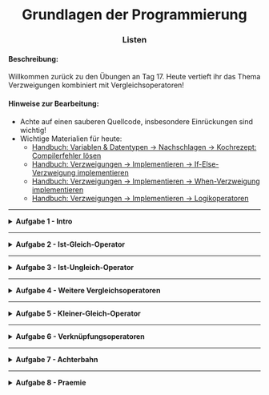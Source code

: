 
<h1 align="center">Grundlagen der Programmierung</h1>
<h3 align="center">Listen</h3>



#### Beschreibung:

Willkommen zurück zu den Übungen an Tag 17. Heute vertieft ihr das Thema Verzweigungen kombiniert mit Vergleichsoperatoren!





#### Hinweise zur Bearbeitung:

- Achte auf einen sauberen Quellcode, insbesondere Einrückungen sind wichtig!
- Wichtige Materialien für heute:
  - [Handbuch: Variablen & Datentypen → Nachschlagen → Kochrezept: Compilerfehler lösen](https://docs.google.com/document/d/13SyoQ3tgIr4T9tiUl42V5kiBGQwV4Lk-XA2SsKf-va0/edit#heading=h.bpw3da2qtpg9)
  - [Handbuch: Verzweigungen → Implementieren → If-Else-Verzweigung implementieren](https://docs.google.com/document/d/13SyoQ3tgIr4T9tiUl42V5kiBGQwV4Lk-XA2SsKf-va0/edit#heading=h.rlmqv2gebsn2)
  - [Handbuch: Verzweigungen → Implementieren → When-Verzweigung implementieren](https://docs.google.com/document/d/13SyoQ3tgIr4T9tiUl42V5kiBGQwV4Lk-XA2SsKf-va0/edit#heading=h.qc6ti3gecmoi)
  - [Handbuch: Verzweigungen → Implementieren → Logikoperatoren](https://docs.google.com/document/d/13SyoQ3tgIr4T9tiUl42V5kiBGQwV4Lk-XA2SsKf-va0/edit#heading=h.vqqvzaa3kyui)
---

<details>
<summary><b>Aufgabe 1 - Intro </b></summary>

Schau dir das Intro an.  
Wenn du Schwierigkeiten beim Bearbeiten der Aufgaben hast, schaue im Intro oder im Handbuch nach, 
ansonsten kannst du jederzeit die Tutoren fragen. Die Tutoren werden dir gerne helfen.

**Modul für die Aufgabe:** Aufgabe1  
**Datei für die Aufgabe:** Intro.kt

</details>

---
  
<details>
<summary><b>Aufgabe 2 - Ist-Gleich-Operator </b></summary>

In dieser Aufgabe schauen wir uns den Ist-Gleich-Operator an.

a)

Aufgabe:
- Schreibe eine If-Else-Verzweigung in der Funktion "isIntegerEqual",
die zwei Zahlen number1 und number2 miteinander vergleicht.
- Verwende den <span style=color:gold>Ist-Gleich-Operator</span>
- Wenn die Zahlen gleich sind, soll "Zahlen sind gleich." über die println()-Funktion 
ausgegeben werden.
- Wenn die Zahlen nicht gleich sind, soll "Zahlen sind nicht gleich." über die println()-Funktion
  ausgegeben werden.

Test:
- Der Code zum Testen in der main-Funktion ist bereits geschrieben. Du musst hier 
nichts verändern. Lass das Programm laufen, wenn in der Konsole das Folgende ausgegeben wird,
hast du die If-Else-Verzweigung richtig erstellt.

```
Zahlen sind gleich.
Zahlen sind nicht gleich.
```

b)

Aufgabe:
- Schreibe eine If-Else-Verzweigung in der Funktion "isStringEqual",
  die zwei Strings string1 und string2 miteinander vergleicht.
- Verwende den <span style=color:gold>Ist-Gleich-Operator</span>
- Wenn die Strings gleich sind, soll "Strings sind gleich." über die println()-Funktion
  ausgegeben werden.
- Wenn die Strings nicht gleich sind, soll "Strings sind nicht gleich." über die println()-Funktion
  ausgegeben werden.

Test:
- Der Code zum Testen in der main-Funktion ist bereits geschrieben. Du musst hier
  nichts verändern. Lass das Programm laufen, wenn in der Konsole das Folgende ausgegeben wird,
  hast du die If-Else-Verzweigung richtig erstellt.

```
Strings sind nicht gleich.
Strings sind gleich.
```


**Modul für die Aufgabe:** Aufgabe2  
**Datei für die Aufgabe:** IstGleichOperator.kt  

</details>

---

<details>
<summary><b>Aufgabe 3 - Ist-Ungleich-Operator  </b></summary>

In dieser Aufgabe schauen wir uns den Ist-Ungleich-Operator (!=) an.
Er funktioniert ähnlich wie der Ist-Gleich-Operator, mit einem kleinen Unterschied.
Wenn die Werte ungleich sind, gibt der Ist-Ungleich-Operator `true` zurück,
ansonsten `false`.

a)

Aufgabe:
- Schreibe eine If-Else-Verzweigung in der Funktion "isDoubleUnequal",
  die zwei Zahlen number1 und number2 miteinander vergleicht.
- Verwende den <span style=color:gold>Ist-Ungleich-Operator</span>.
- Wenn die Zahlen nicht gleich sind, soll "Zahlen sind nicht gleich." über die println()-Funktion
  ausgegeben werden.
- Wenn die Zahlen gleich sind, soll "Zahlen sind gleich." über die println()-Funktion
ausgegeben werden.

Test:
- Der Code zum Testen in der main-Funktion ist bereits geschrieben. Du musst hier
  nichts verändern. Lass das Programm laufen, wenn in der Konsole das Folgende ausgegeben wird,
  hast du die If-Else-Verzweigung richtig erstellt.

```
Zahlen sind nicht gleich.
Zahlen sind gleich.
```

b)

Aufgabe:
- Schreibe eine If-Else-Verzweigung in der Funktion "isBooleanUnequal",
  die zwei Boolean boolean1 und boolean2 miteinander vergleicht.
- Verwende den <span style=color:gold>Ist-Ungleich-Operator</span>.
- Wenn die Boolean nicht gleich sind, soll "Boolean sind nicht gleich." über die println()-Funktion
  ausgegeben werden.
- Wenn die Boolean gleich sind, soll "Boolean sind gleich." über die println()-Funktion
  ausgegeben werden.

Test:
- Der Code zum Testen in der main-Funktion ist bereits geschrieben. Du musst hier
  nichts verändern. Lass das Programm laufen, wenn in der Konsole das Folgende ausgegeben wird,
  hast du die If-Else-Verzweigung richtig erstellt.

```
Boolean sind nicht gleich.
Boolean sind gleich.
```









**Modul für die Aufgabe:** Aufgabe3  
**Datei für die Aufgabe:** IstUngleichOperator.kt

</details>

---

<details>
<summary><b>Aufgabe 4 - Weitere Vergleichsoperatoren </b></summary>

In dieser Aufgabe behandeln wir den Größer-Als-Vergleichsoperator (>) und den Kleiner-Als-Vergleichsoperator (<).

a)

Aufgabe:
- Schreibe eine If-Else-Verzweigung in der Funktion compareNumbers(),
  die zwei Zahlen number1 und number2 miteinander vergleicht.
- Verwende den <span style=color:gold>Größer-Als-Operator</span>.
- Wenn die erste Zahl größer als die zweite Zahl ist, soll "Die erste Zahl ist größer." über die println()-Funktion
  ausgegeben werden.

Test:
- Der Code zum Testen in der main-Funktion ist bereits geschrieben. Du musst hier
  nichts verändern. Lass das Programm laufen, wenn in der Konsole das Folgende ausgegeben wird,
  hast du die If-Else-Verzweigung richtig erstellt.

```
Die erste Zahl ist größer.
```

b)

Aufgabe:
- Erweiter oder veränder deinen Code:
- Wenn die erste Zahl kleiner als die zweite Zahl ist, soll "Die erste Zahl ist kleiner." über die println()-Funktion
  ausgegeben werden.

Test:
- Der Code zum Testen in der main-Funktion ist bereits geschrieben. Du musst hier
  nichts verändern. Lass das Programm laufen, wenn in der Konsole das Folgende ausgegeben wird,
  hast du die If-Else-Verzweigung richtig erstellt.

```
Die erste Zahl ist größer.
Die erste Zahl ist kleiner.
```

Achtung:
- Wenn du zwei mal die Ausgabe "Die erste Zahl ist kleiner." in der Konsole hast, stimmt deine If-Verzweigung nicht.
- Schau dir deine If-Else-Verzweigung und die Parameter in der main()-Funktion genau an.
Wann genau wird "Die erste Zahl ist kleiner." ausgegeben?


**Modul für die Aufgabe:** Aufgabe4  
**Datei für die Aufgabe:** VergleichsOperatoren.kt
</details>

---

<details>
<summary><b>Aufgabe 5 - Kleiner-Gleich-Operator  </b></summary>

Hier üben wir die Vergleichsoperatoren Kleiner-Gleich (<=) und Größer-Gleich (>=).
Sie werden sehr ähnlich wie die Kleiner- und Größer-Vergleichsoperatoren aus der vorherigen Aufgabe verwendet.

a)

Aufgabe:
- Schreibe eine Funktion, die als Parameter zwei Zahlen vom Typ Integer erhält. 
- Wenn die erste Zahl <span style=color:gold>höchstens</span> so groß ist wie die zweite Zahl, soll die Funktion `true` zurück geben,
ansonsten `false`.

Test:
- Teste deine Funktion, indem du sie in der main()-Funktion mit den folgenden Parametern aufrufst und den 
Rückgabewert der Funktion mit der println()-Funktion in der Konsole ausgibst.
```
Parameter:          Konsole:
2, 5                true
5, 5                true
6, 5                false
```
D.h. wenn ich die Funktion mit den Parametern `2` und `5` aufrufe, soll in der Konsole `true` ausgegeben werden.

b)

Aufgabe:
- Schreibe eine Funktion, die als Parameter zwei Zahlen vom Typ Integer erhält.
- Wenn die erste Zahl <span style=color:gold>mindestens</span> so groß ist wie die zweite Zahl, soll die Funktion `true` zurück geben,
  ansonsten `false`.

Test:
- Teste deine Funktion, indem du sie in der main()-Funktion mit den folgenden Parametern aufrufst und den
  Rückgabewert der Funktion mit der println()-Funktion in der Konsole ausgibst.
```
Parameter:          Konsole:
7, 5                true
5, 5                true
2, 5                false
```
D.h. wenn ich die Funktion mit den Parametern `7` und `5` aufrufe, soll in der Konsole `true` ausgegeben werden.


**Modul für die Aufgabe:** Aufgabe5  
**Datei für die Aufgabe:** KleinerGroeserGleich.kt

</details>

---

<details>
<summary><b>Aufgabe 6 - Verknüpfungsoperatoren </b></summary>

In der Vorlesung hast du drei Verknüpfungsoperatoren kennen gelernt.
Einmal den Nicht-Operator (!), den Und-Operator (&&) und den Oder-Operator (||).

Mit den Verknüpfungsoperatoren können wir Ausdrücke verbinden.

Ein Beispiel, die Auto-Software von gestern:

"Wenn der Motor aus ist <span style=color:gold>und</span> alle Türen geschlossen sind, starte die Software."

```
val isMotorRunning: Boolean = true
val doorsAreClosed: Boolean = true

if (isMotorRunning && doorsAreClosed) {
    startSoftware()
}
```

Weil sowohl isMotorRunning als auch doorsAreClosed `true` sind, ist auch die Und-Verknüpfung `true`
Das kann sehr schnell verwirrend werden, schaut euch dazu die Seite im Handbuch an.

a)

Wir schreiben eine Software für einen Zug. 
Der Zug soll nur fahren können, wenn alle Türen zu sind und der Zug Strom hat. 

Aufgabe: 
- Die Funktion trainSoftware() erhält die zwei Parameter vom Typ Boolean und gibt eine Statusmeldung zurück.  
Einmal doorsAreClosed, das angibt, dass alle Türen im Zug geschlossen sind  
und einmal powerAvailable, das angibt, dass der Zug Strom hat.
- Wenn alle Türen geschlossen sind und der Zug Strom hat, soll die Funktion die Statusmeldung "Zug darf losfahren." zurückgeben.
- Ansonsten soll der Zug die Statusmeldung "Zug muss stehen bleiben." zurückgeben.
- Schreibe eine If-Else-Verzweigung, verwende mindestens einen der Verknüpfungsoperatoren. 

Test:
- Der Code zum Testen in der main-Funktion ist bereits geschrieben. Du musst hier nichts verändern. 
Lass das Programm laufen, 
wenn in der Konsole `Perfekt!` ausgegeben wird, hast du die If-Else-Verzweigung richtig erstellt.



**Modul für die Aufgabe:** Aufgabe6  
**Datei für die Aufgabe:** LogikOperatoren.kt

</details>


---


<details>
<summary><b>Aufgabe 7 - Achterbahn </b></summary>

Du willst mit der Achterbahn fahren.  
Du darfst aber nur mitfahren, wenn du mindestens 170 cm groß bist, oder mindestens 18 Jahre alt bist.  
Und es darf nicht regnen.  
Darfst du mit der Achterbahn fahren?

Aufgabe:
- die Funktion canIRide erhält die drei Parameter:  
  (1) size vom Typ Int, dass deine Größe in cm angibt.  
  (2) age vom Typ Int, dass dein Alter in Jahren angibt.  
  (3) isRaining vom Typ Boolean, dass angibt, ob es gerade regnet.  
- Die Funktion gibt zurück, ob du mit der Achterbahn fahren darfst `true` oder nicht `false`.
- Schreibe eine If-Else-Verzweigung, verwende mindestens einen der Verknüpfungsoperatoren.

Test:
- Der Code zum Testen in der main-Funktion ist bereits geschrieben. Du musst hier nichts verändern.
  Lass das Programm laufen,
  wenn in der Konsole `Perfekt!` ausgegeben wird, hast du die If-Else-Verzweigung richtig erstellt.
- Teste auch, ob du mit der Achterbahn fahren darfst, indem du die Funktion canIRide mit deiner Größe, 
deinem Alter und ob es gerade regnet, aufrufst. Darfst du mitfahren?

**Modul für die Aufgabe:** Aufgabe7  
**Datei für die Aufgabe:** RollerCoaster.kt

</details>
 

---


<details>
<summary> <b>Aufgabe 8 - Praemie </b> </summary>

Alle Bestandskunden eines Mobilfunkanbieters sollen eine Prämie erhalten.
Die Vertragsdauer eines Bestandskunden wird in der Konstante duration in Monaten angegeben.

Die Belohnungen sehen wie folgt aus:
- Weniger als 1 Jahr: Keine Prämie
- Mehr als 1 Jahr: 5€ Amazon-Gutschein
- Mehr als 2 Jahre: 15€ Amazon Gutschein
- Mehr als 3 Jahre: 25€ Amazon Gutschein
- 4 oder noch mehr Jahre: 50€ Amazon Gutschein

Schreibe ein Programm, das anhand der Vertragsdauer in der Konstante duration
die Prämie in der Konsole ausgibt.

Ein Beispiel:

(Vertragsdauer von 18 Monaten, also 1.5 Jahren)
duration = 18 -> In der Konsole wird "5€ Amazon-Gutschein" ausgegeben.

Teste dein Programm, indem du den Wert der Konstante änderst und dann das Programm laufen lässt.
Teste dein Programm mit diesen Werten und prüfe, ob das Richtige in der Konsole ausgegeben wird:

```
    val duration: Int = 4     -> "Keine Prämie"
    val duration: Int = 18    -> "5€ Amazon-Gutschein"
    val duration: Int = 26    -> "15€ Amazon-Gutschein"
    val duration: Int = 120   -> "50€ Amazon-Gutschein"
```


**Modul für die Aufgabe:** *Aufgabe8*
**Datei für die Aufgabe:** *Praemie.kt*


</details>


